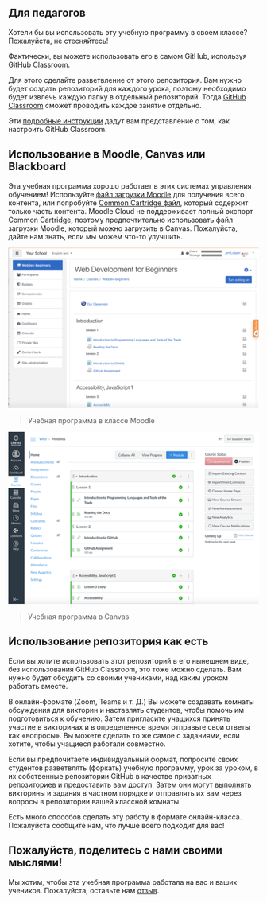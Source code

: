 ## Для педагогов

Хотели бы вы использовать эту учебную программу в своем классе? Пожалуйста, не стесняйтесь!

Фактически, вы можете использовать его в самом GitHub, используя GitHub Classroom.

Для этого сделайте разветвление от этого репозитория. Вам нужно будет создать репозиторий для каждого урока, поэтому необходимо будет извлечь каждую папку в отдельный репозиторий. Тогда [GitHub Classroom](https://classroom.github.com/classrooms) сможет проводить каждое занятие отдельно.

Эти [подробные инструкции](https://github.blog/2020-03-18-set-up-your-digital-classroom-with-github-classroom/) дадут вам представление о том, как настроить GitHub Classroom.

## Использование в Moodle, Canvas или Blackboard

Эта учебная программа хорошо работает в этих системах управления обучением! Используйте [файл загрузки Moodle](/teaching-files/webdev-moodle.mbz) для получения всего контента, или попробуйте [Common Cartridge файл](/teaching-files/webdev-common-cartridge.imscc), который содержит только часть контента. Moodle Cloud не поддерживает полный экспорт Common Cartridge, поэтому предпочтительно использовать файл загрузки Moodle, который можно загрузить в Canvas. Пожалуйста, дайте нам знать, если мы можем что-то улучшить.

![Moodle](/teaching-files/moodle.png)

> Учебная программа в классе Moodle

![Canvas](/teaching-files/canvas.png)

> Учебная программа в Canvas

## Использование репозитория как есть

Если вы хотите использовать этот репозиторий в его нынешнем виде, без использования GitHub Classroom, это тоже можно сделать. Вам нужно будет обсудить со своими учениками, над каким уроком работать вместе.

В онлайн-формате (Zoom, Teams и т. Д.) Вы можете создавать комнаты обсуждения для викторин и наставлять студентов, чтобы помочь им подготовиться к обучению. Затем пригласите учащихся принять участие в викторинах и в определенное время отправьте свои ответы как «вопросы». Вы можете сделать то же самое с заданиями, если хотите, чтобы учащиеся работали совместно.

Если вы предпочитаете индивидуальный формат, попросите своих студентов разветвлять (форкать) учебную программу, урок за уроком, в их собственные репозитории GitHub в качестве приватных репозиториев и предоставить вам доступ. Затем они могут выполнять викторины и задания в частном порядке и отправлять их вам через вопросы в репозитории вашей классной комнаты.

Есть много способов сделать эту работу в формате онлайн-класса. Пожалуйста сообщите нам, что лучше всего подходит для вас!

## Пожалуйста, поделитесь с нами своими мыслями!

Мы хотим, чтобы эта учебная программа работала на вас и ваших учеников. Пожалуйста, оставьте нам [отзыв](https://forms.microsoft.com/Pages/ResponsePage.aspx?id=v4j5cvGGr0GRqy180BHbR2humCsRZhxNuI79cm6n0hRUQzRVVU9VVlU5UlFLWTRLWlkyQUxORTg5WS4u).
